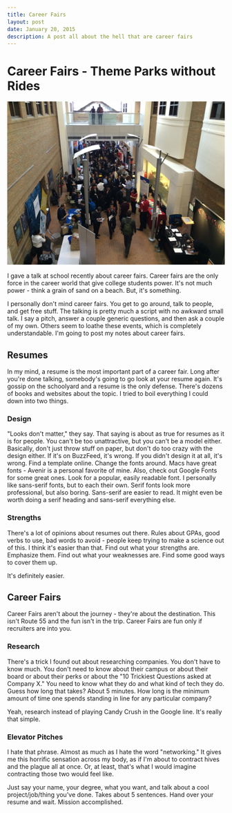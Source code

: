 ```yaml
---
title: Career Fairs 
layout: post
date: January 20, 2015
description: A post all about the hell that are career fairs
---
```


# Career Fairs - Theme Parks without Rides
![Image of UMich Career Fair](/public/images/2015/CareerFair.jpg)

I gave a talk at school recently about career fairs. Career fairs are the only force in the career world that give college students power. It's not much power - think a grain of sand on a beach. But, it's something.

I personally don't mind career fairs. You get to go around, talk to people, and get free stuff. The talking is pretty much a script with no awkward small talk. I say a pitch, answer a couple generic questions, and then ask a couple of my own. Others seem to loathe these events, which is completely understandable. I'm going to post my notes about career fairs.

## Resumes
In my mind, a resume is the most important part of a career fair. Long after you're done talking, somebody's going to go look at your resume again. It's gossip on the schoolyard and a resume is the only defense. There's dozens of books and websites about the topic. I tried to boil everything I could down into two things.

### Design
"Looks don't matter," they say. That saying is about as true for resumes as it is for people. You can't be too unattractive, but you can't be a model either. Basically, don't just throw stuff on paper, but don't do too crazy with the design either. If it's on BuzzFeed, it's wrong. If you didn't design it at all, it's wrong. Find a template online. Change the fonts around. Macs have great fonts - Avenir is a personal favorite of mine. Also, check out Google Fonts for some great ones. Look for a popular, easily readable font. I personally like sans-serif fonts, but to each their own. Serif fonts look more professional, but also boring. Sans-serif are easier to read. It might even be worth doing a serif heading and sans-serif everything else.

### Strengths
There's a lot of opinions about resumes out there. Rules about GPAs, good verbs to use, bad words to avoid - people keep trying to make a science out of this. I think it's easier than that. Find out what your strengths are. Emphasize them. Find out what your weaknesses are. Find some good ways to cover them up.

It's definitely easier.

## Career Fairs
Career Fairs aren't about the journey - they're about the destination. This isn't Route 55 and the fun isn't in the trip. Career Fairs are fun only if recruiters are into you. 

### Research
There's a trick I found out about researching companies. You don't have to know much. You don't need to know about their campus or about their board or about their perks or about the "10 Trickiest Questions asked at Company X." You need to know what they do and what kind of tech they do. Guess how long that takes? About 5 minutes. How long is the minimum amount of time one spends standing in line for any particular company?

Yeah, research instead of playing Candy Crush in the Google line. It's really that simple.

### Elevator Pitches
I hate that phrase. Almost as much as I hate the word "networking." It gives me this horrific sensation across my body, as if I'm about to contract hives and the plague all at once. Or, at least, that's what I would imagine contracting those two would feel like.

Just say your name, your degree, what you want, and talk about a cool project/job/thing you've done. Takes about 5 sentences. Hand over your resume and wait. Mission accomplished.
